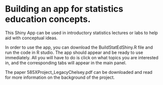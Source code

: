 # Building an app for statistics education concepts.

This Shiny App can be used in introductory statistics lectures or labs to help aid with conceptual ideas.

In order to use the app, you can download the BuildStatEdShiny.R file and run the code in R studio. 
The app should appear and be ready to use immediately. All you will have to do is click on what topics you are interested in, and the corresponding tabs will appear in the main panel.

The paper 585XProject_LegacyChelsey.pdf can be downloaded and read for more information on the background of the project.
